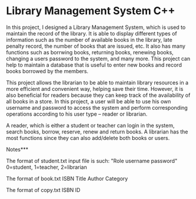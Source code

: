 # Library Management System C++

In this project, I designed a Library Management System, which is used to maintain the record of the library. It is able to display different types of information such as the number of available books in the library, late penalty record, the number of books that are issued, etc. It also has many functions such as borrwing books, returning books, renewing books, changing a users password to the system, and many more. This project can help to maintain a database that is useful to enter new books and record books borrowed by the members. 

This project allows the librarian to be able to maintain library resources in a more efficient and convenient way, helping save their time.
However, it is also beneficial for readers because they can keep track of the availability of all books in a store. In this project, a user will be able to use his own username and password to access the system and perform corresponding operations according to his user type – reader or librarian. 

A reader, which is either a student or teacher can login in the system, search books, borrow, reserve, renew and return books. A librarian has the most functions since they can also add/delete both books or users.

Notes***

The format of student.txt input file is such:
"Role username password"
0=student, 1=teacher, 2=librarian


The format of book.txt
ISBN    Title  Author  Category 

The format of copy.txt
ISBN ID
